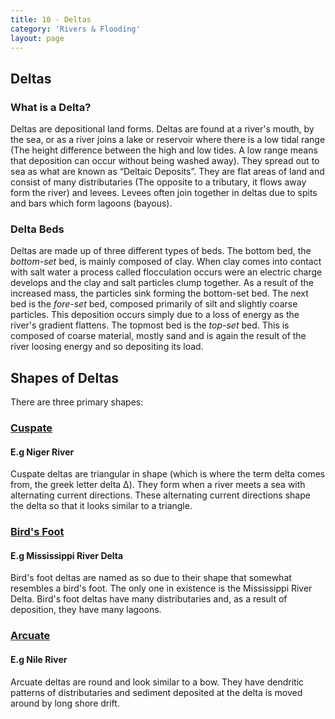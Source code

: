 ```yaml
---
title: 10 - Deltas
category: 'Rivers & Flooding'
layout: page
---
```


Deltas
------

### What is a Delta?

Deltas are depositional land forms. Deltas are found at a river's mouth, by the sea, or as a river joins a lake or reservoir where there is a low tidal range (The height difference between the high and low tides. A low range means that deposition can occur without being washed away). They spread out to sea as what are known as “Deltaic Deposits”. They are flat areas of land and consist of many distributaries (The opposite to a tributary, it flows away form the river) and levees. Levees often join together in deltas due to spits and bars which form lagoons (bayous). 

### Delta Beds

Deltas are made up of three different types of beds. The bottom bed, the _bottom-set_ bed, is mainly composed of clay. When clay comes into contact with salt water a process called flocculation occurs were an electric charge develops and the clay and salt particles clump together. As a result of the increased mass, the particles sink forming the bottom-set bed. The next bed is the _fore-set_ bed, composed primarily of silt and slightly coarse particles. This deposition occurs simply due to a loss of energy as the river's gradient flattens. The topmost bed is the _top-set_ bed. This is composed of coarse material, mostly sand and is again the result of the river loosing energy and so depositing its load. 

Shapes of Deltas
----------------

There are three primary shapes:

### [Cuspate](http://en.wikipedia.org/wiki/File:STS61C-42-72.jpg)

#### E.g Niger River

Cuspate deltas are triangular in shape (which is where the term delta comes from, the greek letter delta Δ). They form when a river meets a sea with alternating current directions. These alternating current directions shape the delta so that it looks similar to a triangle. 

### [Bird's Foot](http://en.wikipedia.org/wiki/File:Mississippi_delta_from_space.jpg) 

#### E.g Mississippi River Delta

Bird's foot deltas are named as so due to their shape that somewhat resembles a bird's foot. The only one in existence is the Mississippi River Delta. Bird's foot deltas have many distributaries and, as a result of deposition, they have many lagoons.

### [Arcuate](http://en.wikipedia.org/wiki/File:NileDelta-EO.JPG)

#### E.g Nile River

Arcuate deltas are round and look similar to a bow. They have dendritic patterns of distributaries and sediment deposited at the delta is moved around by long shore drift.  